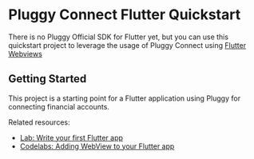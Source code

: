 # Pluggy Connect Flutter Quickstart

There is no Pluggy Official SDK for Flutter yet, but you can use this quickstart project to leverage the usage of Pluggy Connect using [Flutter Webviews](https://pub.dev/packages/webview_flutter)

## Getting Started

This project is a starting point for a Flutter application using Pluggy for connecting financial accounts.

Related resources:

- [Lab: Write your first Flutter app](https://flutter.dev/docs/get-started/codelab)
- [Codelabs: Adding WebView to your Flutter app](https://codelabs.developers.google.com/codelabs/flutter-webview#5)
